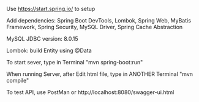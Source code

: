 Use https://start.spring.io/ to setup

Add dependencies: Spring Boot DevTools, Lombok, Spring Web, MyBatis Framework, Spring Security, MySQL Driver, Spring Cache Abstraction

MySQL JDBC version: 8.0.15

Lombok: build Entity using @Data

To start sever, type in Terminal "mvn spring-boot:run"

When running Server, after Edit html file, type in ANOTHER Terminal "mvn compile"

To test API, use PostMan or http://localhost:8080/swagger-ui.html